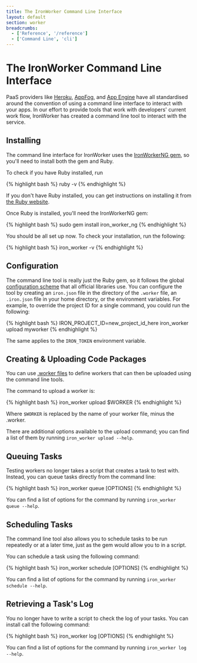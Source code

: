 ```yaml
---
title: The IronWorker Command Line Interface
layout: default
section: worker
breadcrumbs:
  - ['Reference', '/reference']
  - ['Command Line', 'cli']
---
```


# The IronWorker Command Line Interface

PaaS providers like [Heroku](http://www.heroku.com), [AppFog](http://www.appfog.com), 
and [App Engine](http://appengine.google.com) have all standardised around 
the convention of using a command line interface to interact with your apps. 
In our effort to provide tools that work with developers' current work flow, 
IronWorker has created a command line tool to interact with the service.

## Installing

The command line interface for IronWorker uses the [IronWorkerNG gem](http://github.com/iron-io/iron_worker_ruby_ng), 
so you'll need to install both the gem and Ruby.

To check if you have Ruby installed, run

{% highlight bash %}
ruby -v
{% endhighlight %}

If you don't have Ruby installed, you can get instructions on installing it 
from [the Ruby website](http://www.ruby-lang.org/en/downloads/).

Once Ruby is installed, you'll need the IronWorkerNG gem:

{% highlight bash %}
sudo gem install iron_worker_ng
{% endhighlight %}

You should be all set up now. To check your installation, run the following:

{% highlight bash %}
iron_worker -v
{% endhighlight %}

## Configuration

The command line tool is really just the Ruby gem, so it follows the global 
[configuration scheme](/articles/configuration) that all official libraries 
use. You can configure the tool by creating an `iron.json` file in the 
directory of the `.worker` file, an `.iron.json` file in your home directory, 
or the environment variables. For example, to override the project ID for a 
single command, you could run the following:

{% highlight bash %}
IRON_PROJECT_ID=new_project_id_here iron_worker upload myworker
{% endhighlight %}

The same applies to the `IRON_TOKEN` environment variable.

## Creating & Uploading Code Packages

You can use [.worker files](/worker/reference/dotworker) to define workers 
that can then be uploaded using the command line tools.

The command to upload a worker is:

{% highlight bash %}
iron_worker upload $WORKER
{% endhighlight %}

Where `$WORKER` is replaced by the name of your worker file, minus the .worker.

There are additional options available to the upload command; you can find 
a list of them by running `iron_worker upload --help`.

## Queuing Tasks

Testing workers no longer takes a script that creates a task to test with. 
Instead, you can queue tasks directly from the command line:

{% highlight bash %}
iron_worker queue [OPTIONS]
{% endhighlight %}

You can find a list of options for the command by running `iron_worker queue --help`.

## Scheduling Tasks

The command line tool also allows you to schedule tasks to be run repeatedly 
or at a later time, just as the gem would allow you to in a script.

You can schedule a task using the following command:

{% highlight bash %}
iron_worker schedule [OPTIONS]
{% endhighlight %}

You can find a list of options for the command by running `iron_worker schedule --help`.

## Retrieving a Task's Log

You no longer have to write a script to check the log of your tasks. You can 
install call the following command:

{% highlight bash %}
iron_worker log [OPTIONS]
{% endhighlight %}

You can find a list of options for the command by running `iron_worker log --help`.
